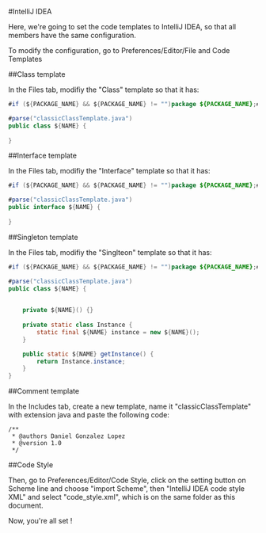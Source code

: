 #IntelliJ IDEA

Here, we're going to set the code templates to IntelliJ IDEA, so that all members have the same configuration.

To modify the configuration, go to Preferences/Editor/File and Code Templates

##Class template

In the Files tab, modifiy the "Class" template so that it has:
```java
#if (${PACKAGE_NAME} && ${PACKAGE_NAME} != "")package ${PACKAGE_NAME};#end

#parse("classicClassTemplate.java")
public class ${NAME} {
    
}
```

##Interface template

In the Files tab, modifiy the "Interface" template so that it has:
```java
#if (${PACKAGE_NAME} && ${PACKAGE_NAME} != "")package ${PACKAGE_NAME};#end

#parse("classicClassTemplate.java")
public interface ${NAME} {
    
}
```

##Singleton template

In the Files tab, modifiy the "Singlteon" template so that it has:
```java
#if (${PACKAGE_NAME} && ${PACKAGE_NAME} != "")package ${PACKAGE_NAME};#end

#parse("classicClassTemplate.java")
public class ${NAME} {
    

    private ${NAME}() {}
    
    private static class Instance {
        static final ${NAME} instance = new ${NAME}();
    }

    public static ${NAME} getInstance() {
        return Instance.instance;
    }
}
```

##Comment template

In the Includes tab, create a new template, name it "classicClassTemplate" with extension java and paste the following code:
```
/**
 * @authors Daniel Gonzalez Lopez
 * @version 1.0
 */
 ```

##Code Style

Then, go to Preferences/Editor/Code Style, click on the setting button on Scheme line and choose "import Scheme", then "IntelliJ IDEA code style XML" and select "code_style.xml", which is on the same folder as this document.


Now, you're all set !